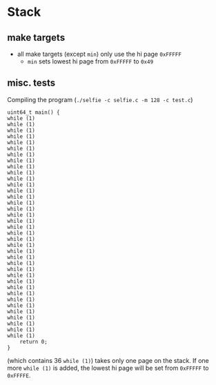 # Stack
## make targets
* all make targets (except `min`) only use the hi page `0xFFFFF`
    * `min` sets lowest hi page from `0xFFFFF` to `0x49`

## misc. tests
Compiling the program (`./selfie -c selfie.c -m 128 -c test.c`)
```
uint64_t main() {
while (1)
while (1)
while (1)
while (1)
while (1)
while (1)
while (1)
while (1)
while (1)
while (1)
while (1)
while (1)
while (1)
while (1)
while (1)
while (1)
while (1)
while (1)
while (1)
while (1)
while (1)
while (1)
while (1)
while (1)
while (1)
while (1)
while (1)
while (1)
while (1)
while (1)
while (1)
while (1)
while (1)
while (1)
while (1)
while (1)
while (1)
    return 0;
}
```
(which contains 36 `while (1)`) takes only one page on the stack. If one more `while (1)` is added, the lowest hi page will be set from `0xFFFFF` to `0xFFFFE`.
